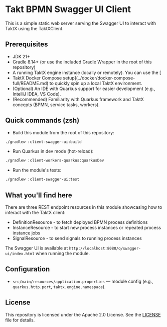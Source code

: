 # Takt BPMN Swagger UI Client

This is a simple static web server serving the Swagger UI to interact with 
TaktX using the TaktXClient.

## Prerequisites
- JDK 21+
- Gradle 8.14+ (or use the included Gradle Wrapper in the root of this repository)
- A running TaktX engine instance (locally or remotely). You can use the [
- TaktX Docker Compose setup](../docker/docker-compose-full/README.md) to quickly spin up a local TaktX environment.
- (Optional) An IDE with Quarkus support for easier development (e.g., IntelliJ IDEA, VS Code).
- (Recommended) Familiarity with Quarkus framework and TaktX concepts (BPMN, service tasks, workers).

## Quick commands (zsh)
- Build this module from the root of this repository:

```bash
./gradlew :client-swagger-ui:build
```

- Run Quarkus in dev mode (hot-reload):

```bash
./gradlew :client-workers-quarkus:quarkusDev
```

- Run the module's tests:

```bash
./gradlew :client-swagger-ui:test
```

## What you'll find here
There are three REST endpoint resources in this module showcasing how to interact 
with the TaktX client:
- DefinitionResource - to fetch deployed BPMN process definitions
- InstanceResource - to start new process instances or repeated process instance jobs
- SignalResource - to send signals to running process instances

The Swagger UI is available at `http://localhost:8080/q/swagger-ui/index.html` when running the module.

## Configuration
- `src/main/resources/application.properties` — module config (e.g., `quarkus.http.port`, `taktx.engine.namespace`).

## License
This repository is licensed under the Apache 2.0 License. See the [LICENSE](LICENSE)
file for details.


